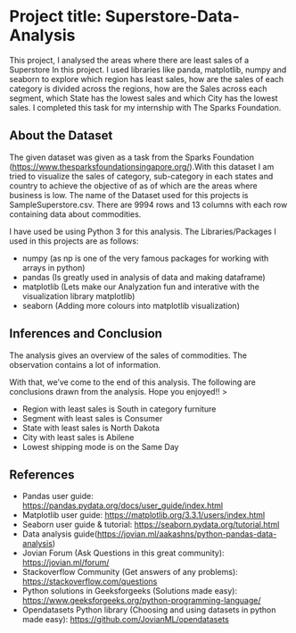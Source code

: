 # Project title: Superstore-Data-Analysis
This project, I analysed the areas where there are least sales of a Superstore In this project. I  used libraries like panda, matplotlib, numpy and seaborn to explore which region has least sales,
how are the sales of each category is divided across the regions, how are the Sales across each segment, which State has the lowest sales and which City has the lowest sales. I completed this task for my internship with The Sparks Foundation.

## About the Dataset
The given dataset was given as a task from the Sparks Foundation (https://www.thesparksfoundationsingapore.org/).With this dataset I am tried to visualize the sales of category, sub-category in each states and country to achieve the objective of as of which are the areas where business is low.
The name of the Dataset used for this projects is SampleSuperstore.csv. There are 9994 rows and 13 columns with each row containing data about commodities.

I have used be using Python 3 for this analysis. The Libraries/Packages I used in this projects are as follows:
* numpy (as np is one of the very famous packages for working with arrays in python) 
* pandas (Is greatly used in analysis of data and making dataframe) 
* matplotlib (Lets make our Analyzation fun and interative with the visualization library matplotlib) 
* seaborn (Adding more colours into matplotlib visualization)

## Inferences and Conclusion
The analysis gives an overview of the sales of commodities. The observation contains a lot of information.

With that, we’ve come to the end of this analysis. The following are conclusions drawn from the analysis. Hope you enjoyed!! >

* Region with least sales is South in category furniture
* Segment with least sales is Consumer
* State with least sales is North Dakota
* City with least sales is Abilene
* Lowest shipping mode is on the Same Day

## References
* Pandas user guide: https://pandas.pydata.org/docs/user_guide/index.html
* Matplotlib user guide: https://matplotlib.org/3.3.1/users/index.html
* Seaborn user guide & tutorial: https://seaborn.pydata.org/tutorial.html
* Data analysis guide(https://jovian.ml/aakashns/python-pandas-data-analysis)
* Jovian Forum (Ask Questions in this great community): https://jovian.ml/forum/
* Stackoverflow Community (Get answers of any problems): https://stackoverflow.com/questions
* Python solutions in Geeksforgeeks (Solutions made easy): https://www.geeksforgeeks.org/python-programming-language/
* Opendatasets Python library (Choosing and using datasets in python made easy): https://github.com/JovianML/opendatasets
